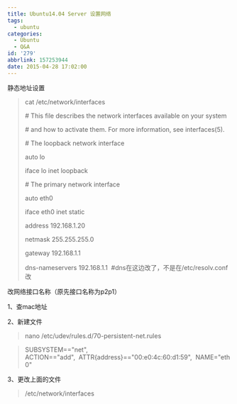 ```yaml
---
title: Ubuntu14.04 Server 设置网络
tags:
  - ubuntu
categories:
  - Ubuntu
  - Q&A
id: '279'
abbrlink: 157253944
date: 2015-04-28 17:02:00
---
```


静态地址设置

> cat /etc/network/interfaces
> 
> \# This file describes the network interfaces available on your system
> 
> \# and how to activate them. For more information, see interfaces(5).
> 
>   
> 
> \# The loopback network interface
> 
> auto lo
> 
> iface lo inet loopback
> 
>   
> 
> \# The primary network interface
> 
> auto eth0
> 
> iface eth0 inet static
> 
> address 192.168.1.20
> 
> netmask 255.255.255.0
> 
> gateway 192.168.1.1
> 
> dns-nameservers 192.168.1.1  #dns在这边改了，不是在/etc/resolv.conf改

  

改网络接口名称（原先接口名称为p2p1）

1、查mac地址

2、新建文件

> nano /etc/udev/rules.d/70-persistent-net.rules

>   
> 
> SUBSYSTEM=="net", ACTION=="add",  ATTR{address}=="00:e0:4c:60:d1:59",  NAME="eth0"

3、更改上面的文件

> /etc/network/interfaces